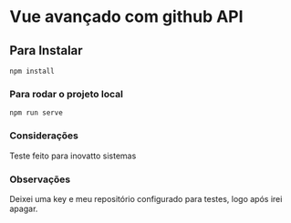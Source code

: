 # Vue avançado com github API

## Para Instalar
```
npm install
```

### Para rodar o projeto local
```
npm run serve
```

### Considerações
Teste feito para inovatto sistemas

### Observações
Deixei uma key e meu repositório configurado para testes, logo após irei apagar.
